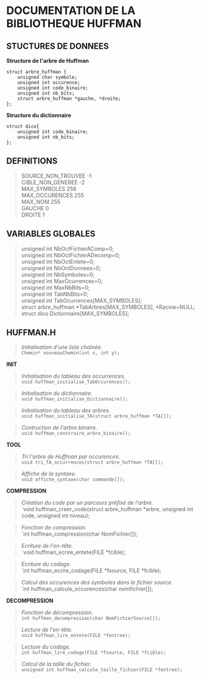 DOCUMENTATION DE LA BIBLIOTHEQUE HUFFMAN
========================================


STUCTURES DE DONNEES
--------------------

__Structure de l'arbre de Huffman__	


    struct arbre_huffman {
        unsigned char symbole;   
        unsigned int occurence;   
        unsigned int code_binaire;              
        unsigned int nb_bits;           
        struct arbre_huffman *gauche, *droite;           
    };

__Structure du dictionnaire__	

    struct dico{
        unsigned int code_binaire;
        unsigned int nb_bits;
    };


DEFINITIONS
-----------

> SOURCE_NON_TROUVEE -1    
> CIBLE_NON_GENEREE -2    
> MAX_SYMBOLES 256    
> MAX_OCCURENCES 255    
> MAX_NOM 255    
> GAUCHE 0    
> DROITE 1    

VARIABLES GLOBALES
------------------

> unsigned int NbOctFichierAComp=0;    
> unsigned int NbOctFichierADecomp=0;    
> unsigned int NbOctEntete=0;    
> unsigned int NbOctDonnees=0;    
> unsigned int NbSymboles=0;    
> unsigned int MaxOcurrences=0;    
> unsigned int MaxNbBits=0;    
> unsigned int TabNbBits=0;    
> unsigned int TabOcurrences[MAX_SYMBOLES];    
> struct arbre_huffman *TabArbres[MAX_SYMBOLES], *Racine=NULL;    
> struct dico Dictionnaire[MAX_SYMBOLES];    
 
HUFFMAN.H
-----------

> _Initialisation d'une liste chainée._  
    `Chemin* nouveauChemin(int x, int y);`

__INIT__      

> _Initialisation du tableau des occurrences._  
    `void huffman_initialise_TabOccurences();`

> _Initialisation du dictionnaire._  
    `void huffman_initialise_Dictionnaire();`

> _Initialisation du tableau des arbres._  
    `void huffman_initialise_TA(struct arbre_huffman *TA[]);`

> _Contruction de l'arbre binaire._  
    `void huffman_construire_arbre_binaire();`


__TOOL__     

> _Tri l'arbre de Huffman par occurences._  
    `void tri_TA_occurrences(struct arbre_huffman *TA[]);`

> _Affiche de la syntaxe._  
    `void affiche_syntaxe(char commande[]);`

__COMPRESSION__      

> _Création du code par un parcours préfixé de l'arbre._  
    `void huffman_creer_code(struct arbre_huffman *arbre, unsigned int code, unsigned int niveau);

> _Fonction de compression._  
    `int huffman_compression(char NomFichier[]);

> _Ecriture de l'en-tête._  
    `void huffman_ecrire_entete(FILE *fcible);

> _Ecriture du codage._  
    `int huffman_ecrire_codage(FILE *fsource, FILE *fcible);

> _Calcul des occurences des symboles dans le fichier source._  
    `int huffman_calcule_occurences(char nomfichier[]); 

__DECOMPRESSION__     

> _Fonction de décompression._  
    `int huffman_decompression(char NomFichierSource[]);`

> _Lecture de l'en-tête._  
    `void huffman_lire_entete(FILE *fentree);`

> _Lecture du codage._  
    `int huffman_lire_codage(FILE *fsource, FILE *fcible);`

> _Calcul de la taille du fichier._  
    `unsigned int huffman_calcule_taille_fichier(FILE *fentree);`
